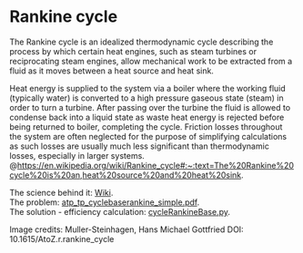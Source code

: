 # Rankine cycle

The Rankine cycle is an idealized thermodynamic cycle describing the process by which certain heat engines, such as steam turbines or reciprocating steam engines, allow mechanical work to be extracted from a fluid as it moves between a heat source and heat sink.

Heat energy is supplied to the system via a boiler where the working fluid (typically water) is converted to a high pressure gaseous state (steam) in order to turn a turbine. After passing over the turbine the fluid is allowed to condense back into a liquid state as waste heat energy is rejected before being returned to boiler, completing the cycle. Friction losses throughout the system are often neglected for the purpose of simplifying calculations as such losses are usually much less significant than thermodynamic losses, especially in larger systems. @https://en.wikipedia.org/wiki/Rankine_cycle#:~:text=The%20Rankine%20cycle%20is%20an,heat%20source%20and%20heat%20sink.

The science behind it: [Wiki](https://en.wikipedia.org/wiki/Rankine_cycle).  
The problem: [atp_tp_cyclebaserankine_simple.pdf](https://github.com/AlexPhysics/PythonProjects/blob/main/Cycle%20Rankine%20%20Simple/atp_tp_cyclebaserankine_simple.pdf).  
The solution - efficiency calculation: [cycleRankineBase.py](https://github.com/AlexPhysics/PythonProjects/blob/main/Cycle%20Rankine%20%20Simple/cycleRankineBase.py).  

Image credits: Muller-Steinhagen, Hans Michael Gottfried  DOI: 10.1615/AtoZ.r.rankine_cycle
